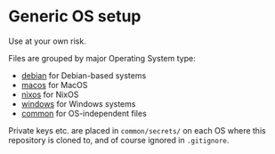 # Generic OS setup

Use at your own risk.

Files are grouped by major Operating System type:

- [debian](./debian) for Debian-based systems
- [macos](./macos) for MacOS
- [nixos](./nixos) for NixOS
- [windows](./windows) for Windows systems
- [common](./common) for OS-independent files

Private keys etc. are placed in `common/secrets/` on each OS where this repository is cloned to, and of course ignored in `.gitignore`.

